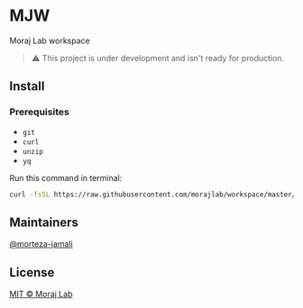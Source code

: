 # MJW

Moraj Lab workspace

> ⚠️ This project is under development and isn't ready for production.

## Install

### Prerequisites

- `git`
- `curl`
- `unzip`
- `yq`

Run this command in terminal:

```sh
curl -fsSL https://raw.githubusercontent.com/morajlab/workspace/master/scripts/install.sh | bash
```

## Maintainers

[@morteza-jamali](https://github.com/morteza-jamali)

## License

[MIT © Moraj Lab](./LICENSE)
